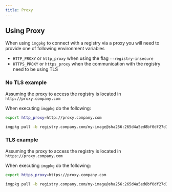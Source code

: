 ```yaml
---
title: Proxy
---
```


## Using Proxy

When using `imgpkg` to connect with a registry via a proxy  you will need to provide one of following environment variables

- `HTTP_PROXY` or `http_proxy` when using the flag `--registry-insecure`
- `HTTPS_PROXY` or `https_proxy` when the communication with the registry need to be using TLS

### No TLS example

Assuming the proxy to access the registry is located in `http://proxy.company.com`

When executing `imgpkg` do the following:
```bash
export http_proxy=http://proxy.company.com

imgpkg pull -b registry.company.com/my-image@sha256:265d4a5ed8bf0df27d1107edb00b70e658ee9aa5acb3f37336c5a17db634481e -o folder --registry-insecure
```

### TLS example

Assuming the proxy to access the registry is located in `https://proxy.company.com`

When executing `imgpkg` do the following:
```bash
export https_proxy=https://proxy.company.com

imgpkg pull -b registry.company.com/my-image@sha256:265d4a5ed8bf0df27d1107edb00b70e658ee9aa5acb3f37336c5a17db634481e -o folder
```
